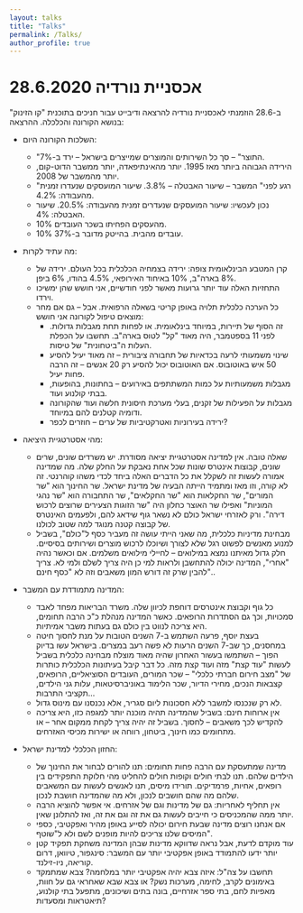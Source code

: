 ```yaml
---
layout: talks
title: "Talks"
permalink: /Talks/
author_profile: true
---
```



אכסניית נורדיה 28.6.2020
======

ב-28.6 הוזמנתי לאכסניית נורדיה להרצאה ודיבייט עבור חניכים בתוכנית "קו הזינוק" בנושא הקורונה והכלכלה. 
ההרצאה:

-	השלכות הקורונה היום:
    -	"התוצר" – סך כל השירותים והמוצרים שמייצרים בישראל – ירד ב-7%.
    -	הירידה הגבוהה ביותר מאז 1995. יותר מהאינתיפאדה, יותר ממשבר הדוט-קום, יותר מהמשבר של 2008. 
    -	"רגע לפני" המשבר – שיעור האבטלה – 3.8%. שיעור המועסקים שנעדרו זמנית מהעבודה: 4.2%.
    -	נכון לעכשיו: שיעור המועסקים שנעדרים זמנית מהעבודה: 20.5%. שיעור האבטלה: 4%. 
    -	10% מהעסקים הפחיתו בשכר העובדים.
    -	10% עובדים מהבית. בהייטק מדובר ב-37%.

-	מה עתיד לקרות:
    -	קרן המטבע הבינלאומית צופה: ירידה בצמחיה הכלכלית בכל העולם. ירידה של 8% בארה"ב, 10% באיחוד האירופאי, 4.5% בהודו, 6% ביפן.
    -	התחזיות האלה עוד יותר גרועות מאשר לפני חודשיים, אני חושש שהן ימשיכו וירדו.
    -	כל הערכה כלכלית תלויה באופן קריטי בשאלה הרפואית. אבל – גם אם מחר מוצאים טיפול לקורונה אני חושש:
        -	זה הסוף של תיירות, במיוחד בינלאומית. או לפחות תחת מגבלות גדולות. לפני 11 בספטמבר, היה מאוד "קל" לטוס בארה"ב. תחשבו על הכפלת העלות ה"ביטחונית" של טיסות.
        -	שינוי משמעותי לרעה בכדאיות של תחבורה ציבורית – זה מאוד יעיל להסיע 50 איש באוטובוס. אם האוטובוס יכול להסיע רק 20 אנשים – זה הרבה פחות יעיל.
        -	מגבלות משמעותיות על כמות המשתתפים באירועים – בחתונות, בהופעות, בבתי קולנוע ועוד.
        -	מגבלות על הפעילות של זקנים, בעלי מערכת חיסונית חלשה ועוד שהקורונה ודומיה קטלנים להם במיוחד.
        -	ירידה בעירוניות ואטרקטיביות של ערים – חוזרים לכפר?

-	מהי אסטרטגיית היציאה:
      -	שאלה טובה. אין למדינה אסטרטגיית יציאה מסודרת. יש משרדים שונים, שרים שונים, קבוצות אינטרס שונות שכל אחת נאבקת על החלק שלה. מה שמדינה אמורה לעשות זה לשקלל את כל הדברים האלה ביחד לכדי משהו קוהרנטי. זה לא קורה, וזו מאז ומתמיד הייתה הבעיה של מדינת ישראל. שר החינוך הוא "שר המורים", שר החקלאות הוא "שר החקלאים", שר התחבורה הוא "שר נהגי המוניות" ואפילו שר האוצר כחלון היה "שר הזוגות הצעירים שרוצים לרכוש דירה". ורק לאזרחי ישראל כולם לא נשאר גוף שידאג להם, ולפעמים האינטרס של קבוצה קטנה מנוגד למה שטוב לכולנו.
      -	מבחינת מדיניות כלכלית, מה שאני הייתי עושה זה מעביר כסף ל"כולם", בשביל למנוע מאנשים לפשוט רגל שלא לצורך ושיוכלו לרכוש מוצרים ושירותים בסיסיים. חלק גדול מאיתנו נמצא במילואים – לחיילי מילואים משלמים. אם וכאשר נהיה "אחרי", המדינה יכולה להתחשבן ולראות למי כן היה צריך לשלם ולמי לא. צריך להבין שרק זה דורש המון משאבים וזה לא "כסף חינם"..
  
-	המדינה מתמודדת עם המשבר:
      -	כל גוף וקבוצת אינטרסים דוחפת לכיוון שלה. משרד הבריאות מפחד לאבד סמכויות, וכך גם הסתדרות הרופאים. כאשר המדינה מנהלת כ"כ הרבה תחומים, היא צריכה לנווט בין כולם גם בעתות משבר אמיתיות.
      -	בעצת יוסף, פרעה השתמש ב-7 השנים הטובות על מנת לחסוך חיטה במחסנים, כך שב-7 השנים הרעות לא פשה רעב במצרים. בישראל עשו בדיוק הפוך – השתמשו בעשור האחרון שהיה מאוד מוצלח מבחינה כלכלית בשביל לעשות "עוד קצת" מזה ועוד קצת מזה. כל דבר קיבל בעיתונות הכלכלית כותרות של "מצב חירום חברתי כלכלי" – שכר המורים, העובדים הסוציאליים, הרופאים, קצבאות הנכים, מחירי הדיור, שכר הלימוד באוניברסיטאות, עלות גני הילדים, תקציבי התרבות...
      -	לא רק שנכנסו למשבר ללא חסכונות ליום סגריר, אלא נכנסנו עם מינוס גדול.
      -	אין ארוחות חינם: בשביל שהמדינה תהיה מוכנה יותר למגפה כזו, היא צריכה להקדיש לכך משאבים – לחסוך. בשביל זה יהיה צריך לקחת ממקום אחר – או מתחומים כמו חינוך, ביטחון, רווחה או ישירות מכיסי האזרחים.
  
-	החזון הכלכלי למדינת ישראל:
      -	מדינה שמתעסקת עם הרבה פחות תחומים: תנו להורים לבחור את החינוך של הילדים שלהם. תנו לבתי חולים וקופות חולים להחליט מהי חלוקת התפקידים בין רופאים, אחיות, פרמדיקים. תורידו מיסים, תנו לאנשים לעשות עם המשאבים שלהם מה שהם חושבים לנכון, ולא מה שהמדינה חושבת לנכון.
      -	אין תחליף לאחריות: גם של מדינות וגם של אזרחים. אי אפשר להוציא הרבה יותר ממה שהמכניסים כי חייבים לעשות גם את זה וגם את זה, ואז להתלונן שאין.
      -	אם אנחנו רוצים מדינה שבעת חירום יכולה לסייע באופן מהיר ואפקטיבי, כספי המיסים שלנו צריכים להיות מופנים לשם ולא ל"שוטף".
      -	עוד מוקדם לדעת, אבל נראה שדווקא מדינות שבהן המדינה משחקת תפקיד קטן יותר ידעו להתמודד באופן אפקטיבי יותר עם המשבר: סינגפור, טיוואן, דרום קוריאה, ניו-זילנד. 
      -	תחשבו על צה"ל: איזה צבא יהיה אפקטיבי יותר במלחמה? צבא שמתמקד באימונים לקרב, לחימה, מערכות נשק? או צבא שבא שאחראי גם על חוות, מאפיות לחם, בתי ספר אזרחיים, בונה בתים ושיכונים, מתפעל בתי קולנוע, תיאטראות ומסעדות?



